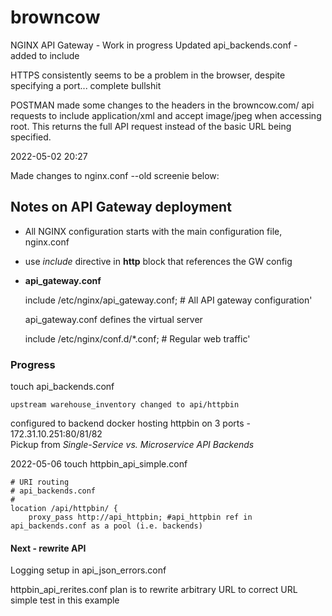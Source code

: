 # browncow


NGINX API Gateway - Work in progress
Updated api_backends.conf - added to include


HTTPS consistently seems to be a problem in the browser, despite specifying a port... complete bullshit

POSTMAN
made some changes to the headers in the browncow.com/ api requests to include application/xml and accept image/jpeg when accessing root. This returns the full API request instead of the basic URL being specified.

2022-05-02 20:27

Made changes to nginx.conf --old screenie below:



## Notes on API Gateway deployment
- All NGINX configuration starts with the main configuration file, nginx.conf
- use *include* directive in **http** block that references the GW config 
- **api_gateway.conf**

    include /etc/nginx/api_gateway.conf; # All API gateway configuration'
    
    api_gateway.conf defines the virtual server

    include /etc/nginx/conf.d/*.conf;    # Regular web traffic'


### Progress
touch api_backends.conf

    upstream warehouse_inventory changed to api/httpbin

configured to backend docker hosting httpbin on 3 ports - 172.31.10.251:80/81/82  
Pickup from *Single-Service vs. Microservice API Backends*

2022-05-06
touch httpbin_api_simple.conf  

    # URI routing
    # api_backends.conf
    #
    location /api/httpbin/ {
        proxy_pass http://api_httpbin; #api_httpbin ref in api_backends.conf as a pool (i.e. backends)

#### Next - rewrite API
Logging setup in api_json_errors.conf

httpbin_api_rerites.conf
    plan is to rewrite arbitrary URL to correct URL
    simple test in this example

